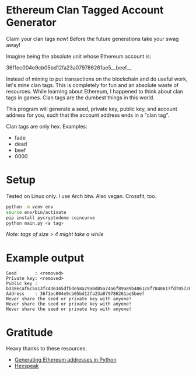 # Ethereum Clan Tagged Account Generator

Claim your clan tags now! Before the future generations take your swag away!

Imagine being the absolute unit whose Ethereum account is:

36f1ec004e9cb05bd12fa23a079786261ae5__beef__

Instead of mining to put transactions on the blockchain and do useful work,
let's mine clan tags. This is completely for fun and an absolute waste of
resources. While learning about Ethereum, I happened to think about clan tags
in games. Clan tags are the dumbest things in this world.

This program will generate a seed, private key, public key, and account address
for you, such that the account address ends in a "clan tag".

Clan tags are only hex. Examples:

- fade
- dead
- beef
- 0000

# Setup

Tested on Linux only. I use Arch btw. Also vegan. Crossfit, too.

```bash
python -m venv env
source env/bin/activate
pip install pycryptodome coincurve
python main.py <a tag>
```

_Note: tags of size > 4 might take a while_

# Example output

```
Seed       : <removed>
Private key: <removed>
Public key : b338ecaf6c5a13fc436345dfbde58a29a0d05a74a6f89a89b4061c8f7840617fd705720188e41c32c019bb962c6fb2b11330314aa8351a3975a0daf87982841a
Address    : 36f1ec004e9cb05bd12fa23a079786261ae5beef
Never share the seed or private key with anyone!
Never share the seed or private key with anyone!
Never share the seed or private key with anyone!
```

# Gratitude

Heavy thanks to these resources:

- [Generating Ethereum addresses in Python](https://www.arthurkoziel.com/generating-ethereum-addresses-in-python/)
- [Hexspeak](https://en.wikipedia.org/wiki/Hexspeak)
